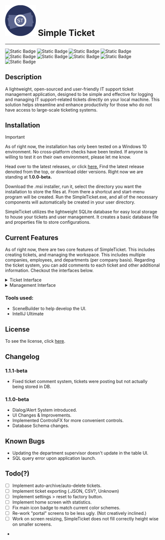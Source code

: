 

# <img src="src/main/resources/io/jacobking/simpleticket/icons/icon.png" width="100" height=""> Simple Ticket

-------------------------

![Static Badge](https://img.shields.io/badge/Version-1.0.0--beta-blue) ![Static Badge](https://img.shields.io/badge/Developer-JacobDevelopment-green)
![Static Badge](https://img.shields.io/badge/Pull%20Requests-Welcome-red) ![Static Badge](https://img.shields.io/badge/Language-Java-darkgreen) ![Static Badge](https://img.shields.io/badge/JDK-17-blue) ![Static Badge](https://img.shields.io/badge/JavaFX%20SDK-20.0.2-blue) ![Static Badge](https://img.shields.io/badge/jOOQ-3.18.6-darkred) ![Static Badge](https://img.shields.io/badge/Database%20(SQLite--JDBC)-3.42.0.0-red) ![Static Badge](https://img.shields.io/badge/Gradle-8.4-yellow)


## Description


A lightweight, open-sourced and user-friendly IT support ticket management application, designed to be simple and effective for logging and managing IT support-related tickets directly on your local machine. This solution helps streamline and enhance productivity for those who do not have access to large-scale ticketing systems. 

## Installation


> [!IMPORTANT]
> As of right now, the installation has only been tested on a Windows 10 environment. No cross-platform checks have been tested. If anyone is willing to test it on their own environment, please let me know. 

Head over to the latest releases, or click <a href="https://github.com/JacobDevelopment/SimpleTicket/tags">here.</a> Find the latest release denoted from the top, or download older versions. Right now we are standing at **1.0.0-beta.**

Download the .msi installer, run it, select the directory you want the installation to store the files at. From there a shortcut and start-menu program will be created. Run the SimpleTicket.exe, and all of the necessary components will automatically be created in your user directory. 

SimpleTicket utilizes the lightweight SQLite database for easy local storage to house your tickets and user management. It creates a basic database file and properties file to store configurations. 

## Current Features
As of right now, there are two core features of SimpleTicket. This includes creating tickets, and managing the workspace. This includes multiple companies, employees, and departments (per company basis). Regarding the ticket system, you can add comments to each ticket and other additional information. Checkout the interfaces below.
<details>
    <summary>Ticket Interface</summary>
    - <img src="images/Tickets%20Image.png" alt="Ticket Image"/>
    - <img src="images/Ticket%20Viewer.png" alt="Ticket Viewer"/>
</details>

<details>
    <summary>Management Interface</summary>
    <img src="images/Management%20Image.png" alt="Management Interface"/>
</details>

### Tools used:
- SceneBuilder to help develop the UI.
- IntelliJ Ultimate

## License

To see the license, click <a href="https://github.com/JacobDevelopment/SimpleTicket/blob/development/LICENSE">here</a>.

## Changelog
### 1.1.1-beta
* Fixed ticket comment system, tickets were posting but not actually being stored in DB.

### 1.1.0-beta
* Dialog/Alert System introduced.
* UI Changes & Improvements.
* Implemented ControlsFX for more convenient controls.
* Database Schema changes.

## Known Bugs
* Updating the department supervisor doesn't update in the table UI.
* SQL query error upon application launch.

## Todo(?)
- [ ] Implement auto-archive/auto-delete tickets.
- [ ] Implement ticket exporting (.JSON, CSV?, Unknown)
- [ ] Implement settings > reset to factory button.
- [ ] Implement home screen with statistics.
- [ ] Fix main icon badge to match current color schemes.
- [ ] Re-work "portal" screens to be less ugly. (Not creatively inclined.)
- [ ] Work on screen resizing, SimpleTicket does not fill correctly height wise on smaller screens.
- 